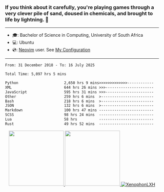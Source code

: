 ### If you think about it carefully, you're playing games through a very clever pile of sand, doused in chemicals, and brought to life by lightning.  👋

-------------------------------------------------------------------------------------------------------

- 🎓: Bachelor of Science in Computing, University of South Africa
- 💻: Ubuntu
- 💿: [Neovim](https://github.com/neovim/neovim) user. See [My Configuration](https://github.com/XenophonLXH/xenovim)

-------------------------------------------------------------------------------------------------------

<!--START_SECTION:waka-->

```txt
From: 31 December 2018 - To: 16 July 2025

Total Time: 5,097 hrs 5 mins

Python                     2,650 hrs 9 mins>>>>>>>>>>>>>------------   52.00 %
XML                        644 hrs 26 mins >>>----------------------   12.64 %
JavaScript                 595 hrs 31 mins >>>----------------------   11.68 %
Other                      259 hrs 6 mins  >------------------------   05.08 %
Bash                       218 hrs 6 mins  >------------------------   04.28 %
JSON                       132 hrs 6 mins  >------------------------   02.59 %
Markdown                   100 hrs 47 mins -------------------------   01.98 %
SCSS                       98 hrs 24 mins  -------------------------   01.93 %
Lua                        58 hrs          -------------------------   01.14 %
Rust                       49 hrs 52 mins  -------------------------   00.98 %
```

<!--END_SECTION:waka-->


<p align="center">
    <a href="https://github.com/XenophonLXH">
        <img height="180em" src="https://github-readme-stats-eight-theta.vercel.app/api?username=XenophonLXH&show_icons=true&theme=algolia&include_all_commits=true&count_private=true"/>
        <img height="180em" src="https://github-readme-stats-eight-theta.vercel.app/api/top-langs/?username=XenophonLXH&layout=compact&langs_count=8&theme=algolia"/>
        <img align="center" src="https://github-readme-streak-stats.herokuapp.com/?user=XenophonLXH&theme=algolia" alt="XenophonLXH" />
    </a>
</p>
